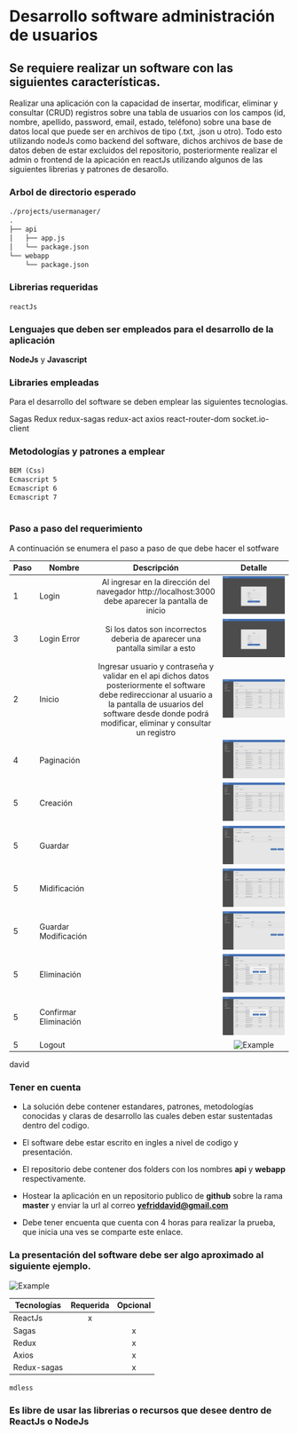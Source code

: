 # Desarrollo software administración de usuarios

## Se requiere realizar un software con las siguientes características.


Realizar una aplicación con la capacidad de insertar, modificar, eliminar
y consultar (CRUD) registros sobre una tabla de usuarios con los campos (id, nombre, apellido,
password, email, estado, teléfono) sobre una base de datos local que puede ser en archivos de tipo (.txt,
.json u otro).  Todo esto utilizando nodeJs como backend del software, dichos archivos de base de datos deben de
estar excluidos del repositorio, posteriormente realizar el admin o frontend de la apicación en reactJs utilizando
algunos de las siguientes librerias y patrones de desarollo.



### Arbol de directorio esperado
```
./projects/usermanager/
.
├── api
│   ├── app.js
│   └── package.json
└── webapp
    └── package.json
```

### Librerias requeridas
```
reactJs
```

### Lenguajes que deben ser empleados para el desarrollo de la aplicación

**NodeJs** y **Javascript**


### Libraries empleadas

Para el desarrollo del software se deben emplear las siguientes tecnologias.

Sagas
Redux
redux-sagas
redux-act
axios
react-router-dom
socket.io-client



### Metodologías y patrones a emplear
```
BEM (Css)
Ecmascript 5
Ecmascript 6
Ecmascript 7


```

### Paso a paso del requerimiento

A continuación se enumera el paso a paso de que debe hacer el sotfware


| Paso| Nombre  | Descripción   |   Detalle  	  |
| --- |-------------|:-------------:|:-------------:|
| 1 | Login | Al ingresar en la dirección del navegador http://localhost:3000 debe aparecer la pantalla de inicio  |	![Example](./images/login.png)	|
| 3 | Login Error |Si los datos son incorrectos deberia de aparecer una pantalla similar a esto  | ![Example](./images/login-error.png)	|
| 2 | Inicio |Ingresar usuario y contraseña y validar en el api dichos datos posteriormente el software debe redireccionar al usuario a la pantalla de usuarios del software desde donde podrá modificar, eliminar y consultar un registro  |	![Example](./images/home.png) |
| 4 | Paginación | | ![Example](./images/pagination.png)	|
| 5 | Creación |  | ![Example](./images/new.png)	|
| 5 | Guardar |  | ![Example](./images/save-new.png)	|
| 5 | Midificación |  | ![Example](./images/alter.png)	|
| 5 | Guardar Modificación |  | ![Example](./images/save-alter.png)	|
| 5 | Eliminación |  | ![Example](./images/delete.png)	|
| 5 | Confirmar Eliminación |  | ![Example](./images/confirn-delete.png)	|
| 5 | Logout |  | ![Example](./images.png)	|

david



### Tener en cuenta

- La solución debe contener estandares, patrones, metodologías conocidas y claras
de desarrollo las cuales deben estar sustentadas dentro del codigo.

- El software debe estar escrito en ingles a nivel de codigo y presentación.

- El repositorio debe contener dos folders con los nombres **api** y **webapp**
  respectivamente.

- Hostear la aplicación en un repositorio publico de **github**
sobre la rama **master** y enviar la url al correo **yefriddavid@gmail.com**

- Debe tener encuenta que cuenta con 4 horas para realizar la prueba, que inicia
  una ves se comparte este enlace.



### La presentación del software debe ser algo aproximado al siguiente ejemplo.


![Example](./example.png)






| Tecnologías   | Requerida     | Opcional  	|
| ------------- |:-------------:|:-------------:|
| ReactJs       | 	x 	|  		|
| Sagas         |  		| 	x 	|
| Redux         |  		| 	x 	|
| Axios         |  		| 	x 	|
| Redux-sagas   |  		| 	x 	|


`mdless`

### Es libre de usar las librerias o recursos que desee dentro de ReactJs o NodeJs

